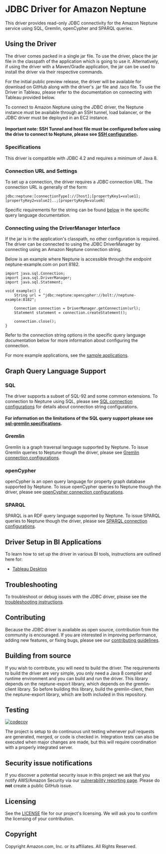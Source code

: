 # JDBC Driver for Amazon Neptune

This driver provides read-only JDBC connectivity for the Amazon Neptune service using SQL, Gremlin, openCypher and SPARQL queries.

## Using the Driver

The driver comes packed in a single jar file. To use the driver, place the jar file in the classpath of the application which is going to use it. Alternatively, if using the driver with a Maven/Gradle application, the jar can be used to install the driver via their respective commands.

For the initial public preview release, the driver will be available for download on GitHub along with the driver's .jar file and .taco file. To use the Driver in Tableau, please refer to the documentation on connecting with Tableau provided below. 

To connect to Amazon Neptune using the JDBC driver, the Neptune instance must be available through an SSH tunnel, load balancer, or the JDBC driver must be deployed in an EC2 instance.

#### Important note: SSH Tunnel and host file must be configured before using the drive to connect to Neptune, please see [SSH configuration](markdown/setup/configuration.md).

### Specifications

This driver is compatible with JDBC 4.2 and requires a minimum of Java 8.

### Connection URL and Settings

To set up a connection, the driver requires a JDBC connection URL. The connection URL is generally of the form:

```
jdbc:neptune:[connectionType]://[host];[propertyKey1=value1];[propertyKey2=value2]..;[propertyKeyN=valueN]
```

Specific requirements for the string can be found [below](#graph-query-language-support) in the specific query language documentation.

### Connecting using the DriverManager Interface

If the jar is in the application's classpath, no other configuration is required. The driver can be connected to using the JDBC DriverManager by connecting using an Amazon Neptune connection string.

Below is an example where Neptune is accessible through the endpoint neptune-example.com on port 8182.

```
import java.sql.Connection;
import java.sql.DriverManager;
import java.sql.Statement;

void example() {
    String url = "jdbc:neptune:opencypher://bolt://neptune-example:8182";

    Connection connection = DriverManager.getConnection(url);
    Statement statement = connection.createStatement();
    
    connection.close();
}
```

Refer to the connection string options in the specific query language documentation below for more information about configuring the connection.

For more example applications, see the [sample applications](./src/test/java/sample/applications).

## Graph Query Language Support

### SQL
The driver supports a subset of SQL-92 and some common extensions. 
To connection to Neptune using SQL, please see [SQL connection configurations](markdown/sql.md) for details about connection string configurations. 
#### For information on the limitations of the SQL query support please see [sql-gremlin specifications](sql-gremlin/README.asciidoc).

### Gremlin
Gremlin is a graph traversal language supported by Neptune. To issue Gremlin queries to Neptune though the driver, please see
[Gremlin connection configurations](markdown/gremlin.md).

### openCypher
openCypher is an open query language for property graph database supported by Neptune. To issue openCypher queries to Neptune though the driver, please see
[openCypher connection configurations](markdown/opencypher.md).

### SPARQL
SPARQL is an RDF query language supported by Neptune. To issue SPARQL queries to Neptune though the driver, please see
[SPARQL connection configurations](markdown/sparql.md).

## Driver Setup in BI Applications
To learn how to set up the driver in various BI tools, instructions are outlined here for:
* [Tableau Desktop](markdown/bi-tools/tableau.md)

## Troubleshooting

To troubleshoot or debug issues with the JDBC driver, please see the [troubleshooting instructions](markdown/troubleshooting.md).

## Contributing

Because the JDBC driver is available as open source, contribution from the community is encouraged. If you are interested in improving performance, adding new features, or fixing bugs, please see our [contributing guidelines](./CONTRIBUTING.md).

## Building from source

If you wish to contribute, you will need to build the driver. The requirements to build the driver are very simple, you only need a Java 8 compiler and runtime environment and you can build and run the driver. This library depends on the neptune-export library, which depends on the gremlin-client library. So before building this library, build the gremlin-client, then the neptune-export library, which are both included in this repository.

## Testing

[![codecov](https://codecov.io/gh/Bit-Quill/neptunejdbc/branch/develop/graph/badge.svg?token=E54Y02A3HE)](https://codecov.io/gh/Bit-Quill/neptunejdbc)

The project is setup to do continuous unit testing whenever pull requests are generated, merged, or code is checked in. Integration tests can also be executed when major changes are made, but this will require coordination with a properly integrated server.

## Security issue notifications

If you discover a potential security issue in this project we ask that you notify AWS/Amazon Security via our [vulnerability reporting page](http://aws.amazon.com/security/vulnerability-reporting/). Please do **not** create a public GitHub issue.

## Licensing

See the [LICENSE](./LICENSE) file for our project's licensing. We will ask you to confirm the licensing of your contribution.

## Copyright

Copyright Amazon.com, Inc. or its affiliates. All Rights Reserved.
